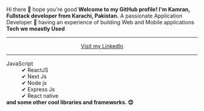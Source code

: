  Hi there 👋 hope you're good
 <strong>Welcome to my GitHub profile! I'm Kamran, Fullstack developer from Karachi, Pakistan.</strong>
  A passionate Application Developer 🚀 having an experience of building Web and Mobile applications </br><strong>Tech we moastly Used</strong>
  <hr/>
  <center><a href="https://www.linkedin.com/in/thekamransiddiqui/">Visit my Linkedln</a></center>
  <hr/>
  <dl>
  <dt>JavaScript </dt>
  <dd> ✔ ReactJS</dd>
  <dd> ✔ Next Js</dd>
  <dd> ✔ Node js</dd>
  <dd> ✔ Express Js</dd>
  <dd> ✔ React native</dd>
  <strong>and some other cool libraries and frameworks. 😊</strong>
 
</dl>
<!---
Darkcodexpch/Darkcodexpch is a ✨ special ✨ repository because its `README.md` (this file) appears on your GitHub profile.
You can click the Preview link to take a look at your changes.
--->
